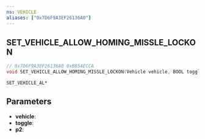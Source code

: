 ```yaml
---
ns: VEHICLE
aliases: ["0x7D6F9A3EF26136A0"]
---
```

## SET_VEHICLE_ALLOW_HOMING_MISSLE_LOCKON

```c
// 0x7D6F9A3EF26136A0 0xBB54ECCA
void SET_VEHICLE_ALLOW_HOMING_MISSLE_LOCKON(Vehicle vehicle, BOOL toggle, BOOL p2);
```

```
SET_VEHICLE_AL*
```

## Parameters
* **vehicle**: 
* **toggle**: 
* **p2**: 

